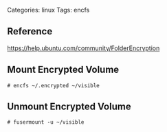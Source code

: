 Categories: linux
Tags: encfs

## Reference

https://help.ubuntu.com/community/FolderEncryption

## Mount Encrypted Volume

    # encfs ~/.encrypted ~/visible

## Unmount Encrypted Volume

    # fusermount -u ~/visible